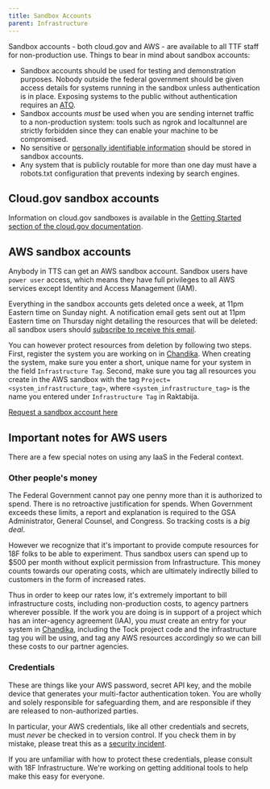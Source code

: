```yaml
---
title: Sandbox Accounts
parent: Infrastructure
---
```


Sandbox accounts - both cloud.gov and AWS - are available to all TTF staff for non-production use. Things to bear in mind about sandbox accounts:

- Sandbox accounts should be used for testing and demonstration
  purposes. Nobody outside the federal government should be given
  access details for systems running in the sandbox unless
  authentication is in place. Exposing systems to the public without
  authentication requires an [ATO](../../ato/).
- Sandbox accounts _must_ be used when you are sending internet traffic to a non-production system: tools such as ngrok and localtunnel are strictly forbidden since they can enable your machine to be compromised.
- No sensitive or [personally identifiable information](../../security/pii) should be stored in sandbox accounts.
- Any system that is publicly routable for more than one day must have
a robots.txt configuration that prevents indexing by search engines.

## Cloud.gov sandbox accounts ##

Information on cloud.gov sandboxes is available in the
[Getting Started section of the cloud.gov documentation](https://docs.cloud.gov/getting-started/accounts/).
## AWS sandbox accounts

Anybody in TTS can get an AWS sandbox account. Sandbox users have
`power user` access, which means they have full privileges to all AWS services
except Identity and Access Management (IAM).

Everything in the sandbox accounts gets deleted once a week, at 11pm
Eastern time on Sunday night. A notification email gets sent out at
11pm Eastern time on Thursday night detailing the resources that will
be deleted: all sandbox users should [subscribe to receive this email](https://groups.google.com/a/gsa.gov/forum/#!forum/chandika-updates).

You can however protect resources from deletion by following two
steps. First, register the system you are working on in
[Chandika](https://chandika.apps.cloud.gov). When creating the system,
make sure you enter a short, unique name for your system in the field
`Infrastructure Tag`. Second, make sure you tag all resources you create
in the AWS sandbox with the tag `Project=<system_infrastructure_tag>`,
where `<system_infrastructure_tag>` is the name you entered under
`Infrastructure Tag` in Raktabija.

[Request a sandbox account here](https://docs.google.com/a/gsa.gov/forms/d/1h3dSZ0BgYvWowo6OvYlGQq2uwhqg0GxklpLTnWGqHSs/viewform)

## Important notes for AWS users

There are a few special notes on using any IaaS in the Federal context.

### Other people's money

The Federal Government cannot pay one penny more than it is authorized to spend. There is no retroactive justification for spends. When Government exceeds these limits, a report and explanation is required to the GSA Administrator, General Counsel, and Congress. So tracking costs is a *big deal*.

However we recognize that it's important to provide compute resources for 18F
folks to be able to experiment. Thus sandbox users can spend up to
$500 per month without explicit permission from Infrastructure. This
money counts towards our operating costs, which are ultimately
indirectly billed to customers in the form of increased rates.

Thus in order to keep our rates low, it's extremely important to bill infrastructure costs,
including non-production costs, to agency partners wherever
possible. If the work you are doing is in support of a project which has an
inter-agency agreement (IAA), you *must* create an entry for your
system in [Chandika](https://chandika.apps.cloud.gov), including the
Tock project code and the infrastructure tag you will be using, and tag
any AWS resources accordingly so we can bill these costs to our partner agencies.

### Credentials

These are things like your AWS password, secret API key, and the
mobile device that generates your multi-factor authentication
token. You are wholly and solely responsible for safeguarding them,
and are responsible if they are released to non-authorized parties.

In particular, your AWS credentials, like all other credentials and
secrets, must *never* be checked in to version control. If you check
them in by mistake, please treat this as a
[security incident](https://github.com/18F/security-incidents#process).

If you are unfamiliar with how to protect these credentials, please consult with 18F Infrastructure. We're working on getting additional tools to help make this easy for everyone.
